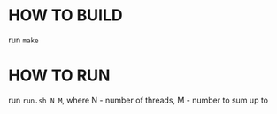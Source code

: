 # HOW TO BUILD

run `make`

# HOW TO RUN

run `run.sh N M`, where N - number of threads, M - number to sum up to
